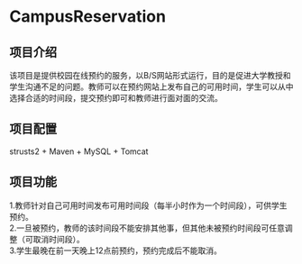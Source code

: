 # CampusReservation<br>
## 项目介绍<br>
该项目是提供校园在线预约的服务，以B/S网站形式运行，目的是促进大学教授和学生沟通不足的问题。教师可以在预约网站上发布自己的可用时间，学生可以从中选择合适的时间段，提交预约即可和教师进行面对面的交流。<br>
## 项目配置<br>
strusts2 + Maven + MySQL + Tomcat<br>
## 项目功能<br>
1.教师针对自己可用时间发布可用时间段（每半小时作为一个时间段），可供学生预约。<br>
2.一旦被预约，教师的该时间段不能安排其他事，但其他未被预约时间段可任意调整（可取消时间段）。<br>
3.学生最晚在前一天晚上12点前预约，预约完成后不能取消。<br>


